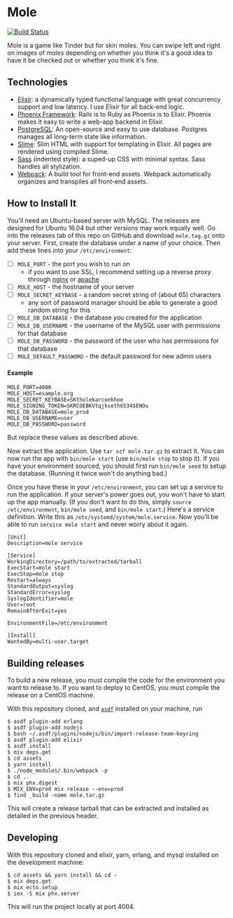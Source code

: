 # Mole

[![Build Status](https://travis-ci.com/the-mikedavis/mole.svg?token=h2ecsdphjZp1AedKhwAq&branch=master)](https://travis-ci.com/the-mikedavis/mole)

Mole is a game like Tinder but for skin moles. You can swipe left and right on
images of moles depending on whether you think it's a good idea to have it be
checked out or whether you think it's fine.

## Technologies

* [Elixir](https://elixir-lang.org/): a dynamically typed functional language with great concurrency support and low latency. I use Elixir for all back-end logic.
* [Phoenix Framework](https://phoenixframework.org/): Rails is to Ruby as Phoenix is to Elixir. Phoenix makes it easy to write a web-app backend in Elixir.
* [PostgreSQL](https://www.postgresql.org/): An open-source and easy to use database. Postgres manages all long-term state like information.
* [Slime](https://slime-lang.com/): Slim HTML with support for templating in Elixir. All pages are rendered using compiled Slime.
* [Sass](http://sass-lang.com/documentation/file.INDENTED_SYNTAX.html) (indented style): a suped-up CSS with minimal syntax. Sass handles all stylization.
* [Webpack](https://webpack.js.org/): A build tool for front-end assets. Webpack automatically organizes and transpiles all front-end assets.

## How to Install It

You'll need an Ubuntu-based server with MySQL. The releases are designed
for Ubuntu 16.04 but other versions may work equally well. Go into the releases
tab of this repo on GitHub and download `mole.tag.gz` onto your server.
First, create the database under a name of your choice.
Then add these lines into your `/etc/environment`:

- [ ] `MOLE_PORT` - the port you wish to run on
  - if you want to use SSL, I recommend setting up a reverse proxy through [nginx](https://docs.nginx.com/nginx/admin-guide/web-server/reverse-proxy/) or [apache](https://httpd.apache.org/docs/2.4/howto/reverse_proxy.html)
- [ ] `MOLE_HOST` - the hostname of your server
- [ ] `MOLE_SECRET_KEYBASE` - a random secret string of (about 65) characters
  - any sort of password manager should be able to generate a good random string for this
- [ ] `MOLE_DB_DATABASE` - the database you created for the application
- [ ] `MOLE_DB_USERNAME` - the username of the MySQL user with permissions for that database
- [ ] `MOLE_DB_PASSWORD` - the password of the user who has permissions for that database
- [ ] `MOLE_DEFAULT_PASSWORD` - the default password for new admin users

#### Example

```
MOLE_PORT=4000
MOLE_HOST=example.org
MOLE_SECRET_KEYBASE=SKtholekarcoekhoe
MOLE_SIGNING_TOKEN=SKRCOEBKVtqjkseth6534$ENOu
MOLE_DB_DATABASE=mole_prod
MOLE_DB_USERNAME=user
MOLE_DB_PASSWORD=password
```

But replace these values as described above.

Now extract the application. Use `tar xzf mole.tar.gz` to extract it. You can
now run the app with `bin/mole start` (use `bin/mole stop` to stop it).
If you have your environment sourced, you should first run `bin/mole seed` to
setup the database. (Running it twice won't do anything bad.)

Once you have these in your `/etc/environment`, you can set up a service to run
the application. If your server's power goes out, you won't have to start up
the app manually. (If you don't want to do this, simply `source
/etc/environment`, `bin/mole seed`, and `bin/mole start`.) Here's a
service definition. Write this as `/etc/systemd/system/mole.service`. Now
you'll be able to run `service mole start` and never worry about it again.

```
[Unit]
Description=mole service

[Service]
WorkingDirectory=/path/to/extracted/tarball
ExecStart=mole start
ExecStop=mole stop
Restart=always
StandardOutput=syslog
StandardError=syslog
SyslogIdentifier=mole
User=root
RemainAfterExit=yes

EnvironmentFile=/etc/environment

[Install]
WantedBy=multi-user.target
```

## Building releases

To build a new release, you must compile the code for the environment you want
to release to. If you want to deploy to CentOS, you must compile the release
on a CentOS machine.

With this repository cloned, and [`asdf`](https://github.com/asdf-vm/asdf)
installed on your machine, run

```console
$ asdf plugin-add erlang
$ asdf plugin-add nodejs
$ bash ~/.asdf/plugins/nodejs/bin/import-release-team-keyring
$ asdf plugin-add elixir
$ asdf install
$ mix deps.get
$ cd assets
$ yarn install
$ ./node_modules/.bin/webpack -p
$ cd ..
$ mix phx.digest
$ MIX_ENV=prod mix release --env=prod
$ find _build -name mole.tar.gz
```

This will create a release tarball that can be extracted and installed as
detailed in the previous header.

## Developing

With this repository cloned and elixir, yarn, erlang, and mysql installed on
the development machine:

```console
$ cd assets && yarn install && cd -
$ mix deps.get
$ mix ecto.setup
$ iex -S mix phx.server
```

This will run the project locally at port 4004.
